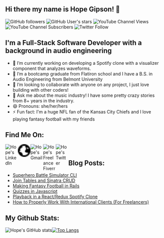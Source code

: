 ## Hi there my name is Hope Gipson! 👋

![GitHub followers](https://img.shields.io/github/followers/hopegipson?style=social)
![GitHub User's stars](https://img.shields.io/github/stars/hopegipson?style=social)
![YouTube Channel Views](https://img.shields.io/youtube/channel/views/UCJ7j_-t44D1CETa0pIhOqgQ?style=social)
![YouTube Channel Subscribers](https://img.shields.io/youtube/channel/subscribers/UCJ7j_-t44D1CETa0pIhOqgQ?style=social)
![Twitter Follow](https://img.shields.io/twitter/follow/hope_gipson?style=social)


## I'm a Full-Stack Software Developer with a background in audio engineering

- 🔭 I’m currently working on developing a Spotify clone with a visualizer component that analyzes waveforms.
- 🌱 I’m a bootcamp graduate from Flatiron school and I have a B.S. in Audio Engineering from Belmont University
- 👯 I’m looking to collaborate with anyone on any project, I just love building with other coders!
- 💬 Ask me about the music industry! I have some pretty crazy stories from 8+ years in the industry.
- 😄 Pronouns: she/her/hers
- ⚡ Fun fact: I'm a huge NFL fan of the Kansas City Chiefs and I love playing fantasy football with my friends

## Find Me On:

<a href="https://www.linkedin.com/in/hope-gipson/">
  <img align="left" alt="Hope's LinkedIn" width="40px" src="https://raw.githubusercontent.com/peterthehan/peterthehan/master/assets/linkedin.svg" />
</a>
<a href="https://thehopegipson.medium.com/">
  <img align="left" alt="Hope's Blog" width="40px" src="https://raw.githubusercontent.com/iconic/open-iconic/master/svg/globe.svg" />
</a>
<a href="mailto:gipson.hope@gmail.com">
  <img align="left" alt="Hope's Gmail" width="40px" src="https://image.flaticon.com/icons/png/512/281/281769.png" />
</a>
<a href="https://www.fiverr.com/users/nerdmilkstudios/">
  <img align="left" alt="Hope's Freelance Fiverr" width="40px" src="https://cdn.worldvectorlogo.com/logos/fiverr-1.svg" />
</a>
<a href="https://twitter.com/hope_gipson">
  <img align="left" alt="Hope's Twitter" width="40px" src="https://seeklogo.com/images/T/twitter-logo-A84FE9258E-seeklogo.com.png" />
</a>
<br>

## Blog Posts:

- [Superhero Battle Simulator CLI](https://thehopegipson.medium.com/dueling-defenders-making-your-own-superhero-battle-cli-tutorial-5850681c1fd9)
- [Join Tables and Sinatra CRUD](https://thehopegipson.medium.com/building-sinatra-crud-spooky-sightings-application-and-learning-more-about-join-tables-2d5a968864b4)
- [Making Fantasy Football in Rails](https://thehopegipson.medium.com/fantasy-football-and-rails-importing-player-information-6a8148df0b82)
- [Quizzes in Javascript](https://thehopegipson.medium.com/breaking-down-the-magic-of-a-hogwarts-quiz-javascript-and-rails-bfe521f2b856)
- [Playback in a React/Redux Spotify Clone](https://thehopegipson.medium.com/creating-spotify-from-scratch-using-redux-an-explanation-of-playback-capability-in-react-redux-7f6653ea2ce8)
- [How to Properly Work With International Clients (For Freelancers)](https://thehopegipson.medium.com/how-to-properly-work-with-international-clients-for-freelancers-4fc138e1c2c3)




## My Github Stats:

![Hope's GitHub stats](https://github-readme-stats.vercel.app/api?username=hopegipson&show_icons=true&theme=tokyonight)[![Top Langs](https://github-readme-stats.vercel.app/api/top-langs/?username=hopegipson&layout=compact&theme=tokyonight)](https://github.com/hopegipson/github-readme-stats)




